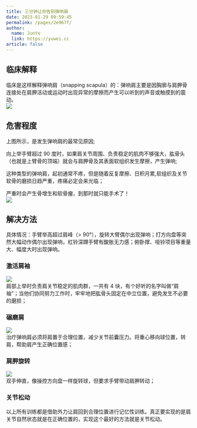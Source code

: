 ```yaml
---
title: 三分钟让你告别弹响肩
date: 2023-01-29 09:59:45
permalink: /pages/2e967f/
author: 
  name: JunYu
  link: https://yuwei.cc
article: false
---
```

## 临床解释
临床是这样解释弹响肩（snapping scapula）的：弹响肩主要是因胸廓与肩胛骨连接处在肩胛活动或运动时出现异常的摩擦而产生可以听到的声音或触摸到的震动。  
![](https://f.pz.al/pzal/2023/01/29/fc6dd1bf6d495.jpg)
## 危害程度
上图所示，是发生弹响肩的最常见原因;

向上举手臂超过 90 度时，如果肩关节周围、负责稳定的肌肉不够强大，肱骨头（也就是上臂骨的顶端）就会与肩胛骨及其表面软组织发生摩擦，产生弹响;

这种类型的弹响肩，起初通常不疼，但是随着反复摩擦、日积月累,软组织及关节软骨的磨损日趋严重，疼痛必定会来光临；

严重时会产生骨增生和软骨瘤，到那时就只能手术了！  
![](https://f.pz.al/pzal/2023/01/29/48ef2d7529378.jpg)
## 解决方法
具体情况：手臂举高超过肩峰（> 90°），旋转大臂偶尔出现弹响；打方向盘等突然大幅动作偶尔出现弹响，杠铃深蹲手臂有酸胀无力感；俯卧撑、哑铃项目等重量大、幅度大时出现弹响。
### 激活肩袖
![](https://f.pz.al/pzal/2023/01/29/c2c6f3ee485d3.gif)  
肩部上举时负责肩关节稳定的肌肉群，一共有 4 块，有个好听的名字叫做“肩袖”；当他们协同努力工作时，牢牢地把肱骨头固定在中立位置，避免发生不必要的磨损；
### 碾磨肩
![](https://f.pz.al/pzal/2023/01/29/ac62814a9c731.gif)  
治疗弹响肩必须将肩置于合理位置，减少关节前囊压力。将重心移向球位置，转肩，帮助肩产生正确位置感；
### 肩胛旋转
![](https://f.pz.al/pzal/2023/01/29/2211b3049410b.gif)  
双手伸直，像操控方向盘一样旋转球，但要求手臂带动肩胛转动；
### 关节松动
以上所有训练都是借助外力让肩回到合理位置进行记忆性训练。真正要实现的是肩关节自然状态就是在正确位置的，实现这个最好的方法就是关节松动。
